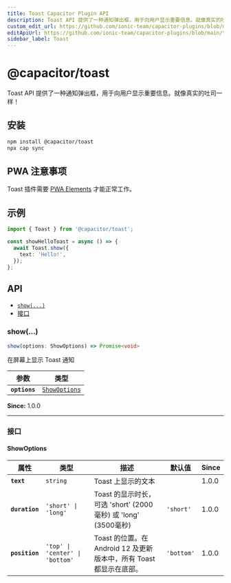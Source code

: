 ```yaml
---
title: Toast Capacitor Plugin API
description: Toast API 提供了一种通知弹出框，用于向用户显示重要信息。就像真实的吐司一样！
custom_edit_url: https://github.com/ionic-team/capacitor-plugins/blob/main/toast/README.md
editApiUrl: https://github.com/ionic-team/capacitor-plugins/blob/main/toast/src/definitions.ts
sidebar_label: Toast
---
```


# @capacitor/toast

Toast API 提供了一种通知弹出框，用于向用户显示重要信息。就像真实的吐司一样！

## 安装

```bash
npm install @capacitor/toast
npx cap sync
```

## PWA 注意事项

Toast 插件需要 [PWA Elements](https://capacitorjs.com/docs/web/pwa-elements) 才能正常工作。

## 示例

```typescript
import { Toast } from '@capacitor/toast';

const showHelloToast = async () => {
  await Toast.show({
    text: 'Hello!',
  });
};
```

## API

<docgen-index>

* [`show(...)`](#show)
* [接口](#interfaces)

</docgen-index>

<docgen-api>
<!--Update the source file JSDoc comments and rerun docgen to update the docs below-->

### show(...)

```typescript
show(options: ShowOptions) => Promise<void>
```

在屏幕上显示 Toast 通知

| 参数          | 类型                                                |
| ------------- | --------------------------------------------------- |
| **`options`** | <code><a href="#showoptions">ShowOptions</a></code> |

**Since:** 1.0.0

--------------------


### 接口


#### ShowOptions

| 属性            | 类型                                       | 描述                                                                               | 默认值                | Since |
| -------------- | ------------------------------------------ | ---------------------------------------------------------------------------------- | --------------------- | ----- |
| **`text`**     | <code>string</code>                        | Toast 上显示的文本                                                                 |                       | 1.0.0 |
| **`duration`** | <code>'short' \| 'long'</code>             | Toast 的显示时长，可选 'short' (2000毫秒) 或 'long' (3500毫秒)                     | <code>'short'</code>  | 1.0.0 |
| **`position`** | <code>'top' \| 'center' \| 'bottom'</code> | Toast 的位置。在 Android 12 及更新版本中，所有 Toast 都显示在底部。                 | <code>'bottom'</code> | 1.0.0 |

</docgen-api>
